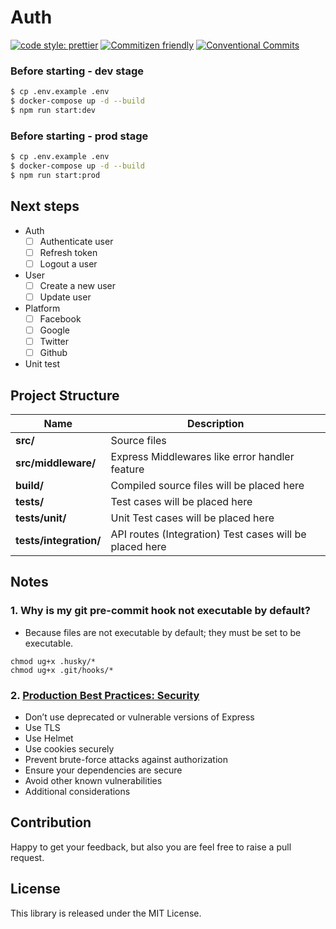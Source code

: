 # Auth

[![code style: prettier](https://img.shields.io/badge/code_style-prettier-ff69b4.svg)](http://prettier.io) [![Commitizen friendly](https://img.shields.io/badge/commitizen-friendly-brightgreen.svg)](http://commitizen.github.io/cz-cli/) [![Conventional Commits](https://img.shields.io/badge/Conventional%20Commits-1.0.0-yellow.svg)](https://conventionalcommits.org)


### Before starting - dev stage
```bash
$ cp .env.example .env
$ docker-compose up -d --build
$ npm run start:dev
```

### Before starting - prod stage
```bash
$ cp .env.example .env
$ docker-compose up -d --build
$ npm run start:prod
```

## Next steps
  - Auth
    - [ ] Authenticate user
    - [ ] Refresh token
    - [ ] Logout a user
  - User
    - [ ] Сreate a new user
    - [ ] Update user
  - Platform
    - [ ] Facebook
    - [ ] Google
    - [ ] Twitter
    - [ ] Github
  - Unit test

## Project Structure

| Name                              | Description |
| --------------------------------- | ----------- |
| **src/**                          | Source files |
| **src/middleware/**               | Express Middlewares like error handler feature |
| **build/**                        | Compiled source files will be placed here |
| **tests/**                        | Test cases will be placed here |
| **tests/unit/**             | Unit Test cases will be placed here  |
| **tests/integration/**      | API routes (Integration) Test cases will be placed here|

## Notes

### 1. Why is my git pre-commit hook not executable by default?

- Because files are not executable by default; they must be set to be executable.

```
chmod ug+x .husky/*
chmod ug+x .git/hooks/*
```

### 2. [Production Best Practices: Security](https://expressjs.com/en/advanced/best-practice-security.html)

- Don’t use deprecated or vulnerable versions of Express
- Use TLS
- Use Helmet
- Use cookies securely
- Prevent brute-force attacks against authorization
- Ensure your dependencies are secure
- Avoid other known vulnerabilities
- Additional considerations

## Contribution

Happy to get your feedback, but also you are feel free to raise a pull request.

## License

This library is released under the MIT License.
